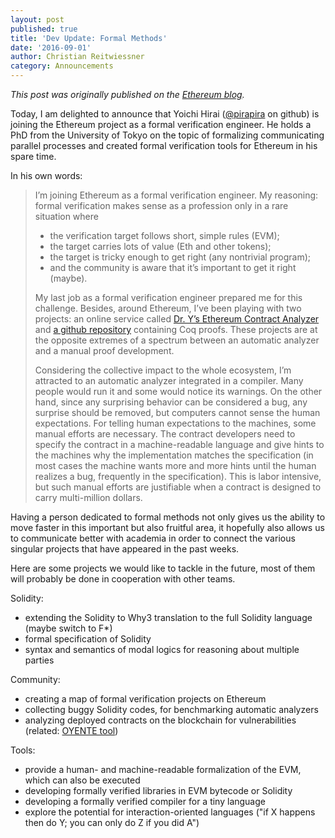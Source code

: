 ```yaml
---
layout: post
published: true
title: 'Dev Update: Formal Methods'
date: '2016-09-01'
author: Christian Reitwiessner
category: Announcements
---
```


_This post was originally published on the
[Ethereum blog](https://blog.ethereum.org/2016/09/01/formal-methods-roadmap/)._

Today, I am delighted to announce that Yoichi Hirai
([@pirapira](https://github.com/pirapira) on github) is joining the Ethereum
project as a formal verification engineer. He holds a PhD from the University of
Tokyo on the topic of formalizing communicating parallel processes and created
formal verification tools for Ethereum in his spare time.

In his own words:

> I’m joining Ethereum as a formal verification engineer. My reasoning: formal
> verification makes sense as a profession only in a rare situation where
>
> - the verification target follows short, simple rules (EVM);
> - the target carries lots of value (Eth and other tokens);
> - the target is tricky enough to get right (any nontrivial program);
> - and the community is aware that it’s important to get it right (maybe).
>
> My last job as a formal verification engineer prepared me for this challenge.
> Besides, around Ethereum, I’ve been playing with two projects: an online
> service called [Dr. Y’s Ethereum Contract Analyzer](http://dr-y.no-ip.net/)
> and [a github repository](https://github.com/pirapira/evmverif/) containing
> Coq proofs. These projects are at the opposite extremes of a spectrum between
> an automatic analyzer and a manual proof development.
>
> Considering the collective impact to the whole ecosystem, I’m attracted to an
> automatic analyzer integrated in a compiler. Many people would run it and some
> would notice its warnings. On the other hand, since any surprising behavior
> can be considered a bug, any surprise should be removed, but computers cannot
> sense the human expectations. For telling human expectations to the machines,
> some manual efforts are necessary. The contract developers need to specify the
> contract in a machine-readable language and give hints to the machines why the
> implementation matches the specification (in most cases the machine wants more
> and more hints until the human realizes a bug, frequently in the
> specification). This is labor intensive, but such manual efforts are
> justifiable when a contract is designed to carry multi-million dollars.

Having a person dedicated to formal methods not only gives us the ability to
move faster in this important but also fruitful area, it hopefully also allows
us to communicate better with academia in order to connect the various singular
projects that have appeared in the past weeks.

Here are some projects we would like to tackle in the future, most of them will
probably be done in cooperation with other teams.

Solidity:

- extending the Solidity to Why3 translation to the full Solidity language
  (maybe switch to F\*)
- formal specification of Solidity
- syntax and semantics of modal logics for reasoning about multiple parties

Community:

- creating a map of formal verification projects on Ethereum
- collecting buggy Solidity codes, for benchmarking automatic analyzers
- analyzing deployed contracts on the blockchain for vulnerabilities (related:
  [OYENTE tool](https://eprint.iacr.org/2016/633))

Tools:

- provide a human- and machine-readable formalization of the EVM, which can also
  be executed
- developing formally verified libraries in EVM bytecode or Solidity
- developing a formally verified compiler for a tiny language
- explore the potential for interaction-oriented languages ("if X happens then
  do Y; you can only do Z if you did A")
